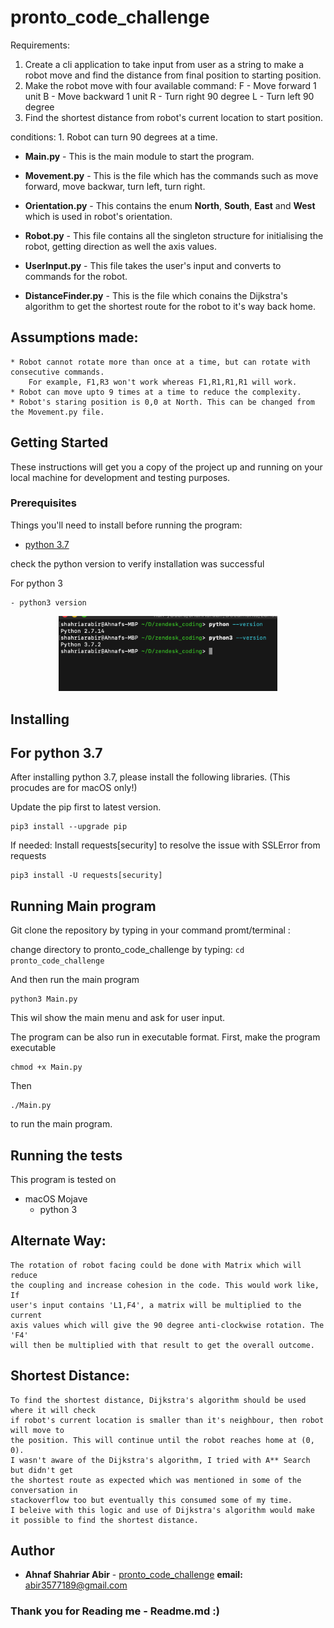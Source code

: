 # pronto_code_challenge
Requirements:
1. Create a cli application to take input from user as a string to make a robot move and find the distance from final position to starting position.
2. Make the robot move with four available command:
	F - Move forward 1 unit
	B - Move backward 1 unit
	R - Turn right 90 degree
	L - Turn left 90 degree
3. Find the shortest distance from robot's current location to start position.

conditions:
	1. Robot can turn 90 degrees at a time.

* **Main.py** - This is the main module to start the program.

* **Movement.py** - This is the file which has the commands such as move forward, move backwar, turn left, turn right.

* **Orientation.py** - This contains the enum **North**, **South**, **East** and **West** which is used in robot's orientation.

* **Robot.py** - This file contains all the singleton structure for initialising the robot, getting direction as well the axis values.
* **UserInput.py** - This file takes the user's input and converts to commands for the robot.
* **DistanceFinder.py**  - This is the file which conains the Dijkstra's algorithm to get the shortest route for the robot to it's way back home.

## Assumptions made:
	* Robot cannot rotate more than once at a time, but can rotate with consecutive commands. 
		For example, F1,R3 won't work whereas F1,R1,R1,R1 will work.
	* Robot can move upto 9 times at a time to reduce the complexity.
	* Robot's staring position is 0,0 at North. This can be changed from the Movement.py file.
	
## Getting Started
These instructions will get you a copy of the project up and running on your local machine for development and testing purposes. 


### Prerequisites

Things you'll need to install before running the program:
* [python 3.7](https://www.python.org/downloads/release/python-373/)

check the python version to verify installation was successful

 For python 3
 ```
- python3 version
 ```
<p align="center">
  <img src="version_check.png" width="350" title="hover text">
</p>

 
## Installing

## For python 3.7
After installing python 3.7, please install the following libraries. (This procudes are for macOS only!)

Update the pip first to latest version.
 ```
pip3 install --upgrade pip
 ```

If needed:
Install requests[security] to resolve the issue with SSLError from requests
```
pip3 install -U requests[security]
```

## Running Main program
Git clone the repository by typing in your command promt/terminal :

change directory to pronto_code_challenge by typing:
``` cd 	pronto_code_challenge ```

And then run the main program
```
python3 Main.py
```
This wil show the main menu and ask for user input.



The program can be also run in executable format.
First, make the program executable
```
chmod +x Main.py 
```
Then 
```
./Main.py
```
to run the main program.

## Running the tests

This program is tested on 
- macOS Mojave 
   - python 3

## Alternate Way:
    The rotation of robot facing could be done with Matrix which will reduce 
    the coupling and increase cohesion in the code. This would work like, If 
    user's input contains 'L1,F4', a matrix will be multiplied to the current
    axis values which will give the 90 degree anti-clockwise rotation. The 'F4'
    will then be multiplied with that result to get the overall outcome. 
    
## Shortest Distance:
    To find the shortest distance, Dijkstra's algorithm should be used where it will check
    if robot's current location is smaller than it's neighbour, then robot will move to   
    the position. This will continue until the robot reaches home at (0, 0). 
    I wasn't aware of the Dijkstra's algorithm, I tried with A** Search but didn't get
    the shortest route as expected which was mentioned in some of the conversation in
    stackoverflow too but eventually this consumed some of my time. 
    I beleive with this logic and use of Dijkstra's algorithm would make
    it possible to find the shortest distance.
    

## Author

* **Ahnaf Shahriar Abir** - [pronto_code_challenge](https://github.com/AhnafShahriarAbir/pronto_code_challenge)
   **email:** abir3577189@gmail.com

### Thank you for Reading me          - Readme.md :)
